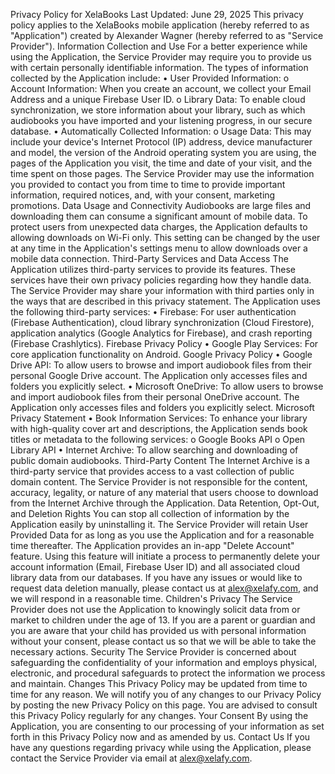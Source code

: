 Privacy Policy for XelaBooks
Last Updated: June 29, 2025
This privacy policy applies to the XelaBooks mobile application (hereby referred to as "Application") created by Alexander Wagner (hereby referred to as "Service Provider").
Information Collection and Use
For a better experience while using the Application, the Service Provider may require you to provide us with certain personally identifiable information. The types of information collected by the Application include:
•	User Provided Information:
o	Account Information: When you create an account, we collect your Email Address and a unique Firebase User ID.
o	Library Data: To enable cloud synchronization, we store information about your library, such as which audiobooks you have imported and your listening progress, in our secure database.
•	Automatically Collected Information:
o	Usage Data: This may include your device's Internet Protocol (IP) address, device manufacturer and model, the version of the Android operating system you are using, the pages of the Application you visit, the time and date of your visit, and the time spent on those pages.
The Service Provider may use the information you provided to contact you from time to time to provide important information, required notices, and, with your consent, marketing promotions.
Data Usage and Connectivity
Audiobooks are large files and downloading them can consume a significant amount of mobile data. To protect users from unexpected data charges, the Application defaults to allowing downloads on Wi-Fi only. This setting can be changed by the user at any time in the Application's settings menu to allow downloads over a mobile data connection.
Third-Party Services and Data Access
The Application utilizes third-party services to provide its features. These services have their own privacy policies regarding how they handle data. The Service Provider may share your information with third parties only in the ways that are described in this privacy statement.
The Application uses the following third-party services:
•	Firebase: For user authentication (Firebase Authentication), cloud library synchronization (Cloud Firestore), application analytics (Google Analytics for Firebase), and crash reporting (Firebase Crashlytics). Firebase Privacy Policy
•	Google Play Services: For core application functionality on Android. Google Privacy Policy
•	Google Drive API: To allow users to browse and import audiobook files from their personal Google Drive account. The Application only accesses files and folders you explicitly select.
•	Microsoft OneDrive: To allow users to browse and import audiobook files from their personal OneDrive account. The Application only accesses files and folders you explicitly select. Microsoft Privacy Statement
•	Book Information Services: To enhance your library with high-quality cover art and descriptions, the Application sends book titles or metadata to the following services:
o	Google Books API
o	Open Library API
•	Internet Archive: To allow searching and downloading of public domain audiobooks.
Third-Party Content
The Internet Archive is a third-party service that provides access to a vast collection of public domain content. The Service Provider is not responsible for the content, accuracy, legality, or nature of any material that users choose to download from the Internet Archive through the Application.
Data Retention, Opt-Out, and Deletion Rights
You can stop all collection of information by the Application easily by uninstalling it.
The Service Provider will retain User Provided Data for as long as you use the Application and for a reasonable time thereafter. The Application provides an in-app "Delete Account" feature. Using this feature will initiate a process to permanently delete your account information (Email, Firebase User ID) and all associated cloud library data from our databases.
If you have any issues or would like to request data deletion manually, please contact us at alex@xelafy.com, and we will respond in a reasonable time.
Children's Privacy
The Service Provider does not use the Application to knowingly solicit data from or market to children under the age of 13. If you are a parent or guardian and you are aware that your child has provided us with personal information without your consent, please contact us so that we will be able to take the necessary actions.
Security
The Service Provider is concerned about safeguarding the confidentiality of your information and employs physical, electronic, and procedural safeguards to protect the information we process and maintain.
Changes
This Privacy Policy may be updated from time to time for any reason. We will notify you of any changes to our Privacy Policy by posting the new Privacy Policy on this page. You are advised to consult this Privacy Policy regularly for any changes.
Your Consent
By using the Application, you are consenting to our processing of your information as set forth in this Privacy Policy now and as amended by us.
Contact Us
If you have any questions regarding privacy while using the Application, please contact the Service Provider via email at alex@xelafy.com.


